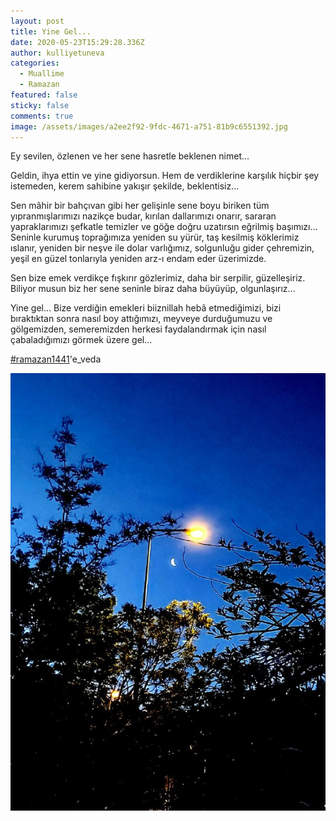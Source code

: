 ```yaml
---
layout: post
title: Yine Gel...
date: 2020-05-23T15:29:28.336Z
author: kulliyetuneva
categories:
  - Muallime
  - Ramazan
featured: false
sticky: false
comments: true
image: /assets/images/a2ee2f92-9fdc-4671-a751-81b9c6551392.jpg
---
```

<!--StartFragment-->

Ey sevilen, özlenen ve her sene hasretle beklenen nimet...

Geldin, ihya ettin ve yine gidiyorsun. Hem de verdiklerine karşılık hiçbir şey istemeden, kerem sahibine yakışır şekilde, beklentisiz...

Sen mâhir bir bahçıvan gibi her gelişinle sene boyu biriken tüm yıpranmışlarımızı nazikçe budar, kırılan dallarımızı onarır, sararan yapraklarımızı şefkatle temizler ve göğe doğru uzatırsın eğrilmiş başımızı... Seninle kurumuş toprağımıza yeniden su yürür, taş kesilmiş köklerimiz ıslanır, yeniden bir neşve ile dolar varlığımız, solgunluğu gider çehremizin, yeşil en güzel tonlarıyla yeniden arz-ı endam eder üzerimizde.

Sen bize emek verdikçe fışkırır gözlerimiz, daha bir serpilir, güzelleşiriz. Biliyor musun biz her sene seninle biraz daha büyüyüp, olgunlaşırız...

Yine gel... Bize verdiğin emekleri biiznillah hebâ etmediğimizi, bizi bıraktıktan sonra nasıl boy attığımızı, meyveye durduğumuzu ve gölgemizden, semeremizden herkesi faydalandırmak için nasıl çabaladığımızı görmek üzere gel...

[\#ramazan1441](https://www.facebook.com/hashtag/ramazan1441?__eep__=6&__cft__[0]=AZWfyKvkwv7OtsnCnB7N9OrffNUrNmdJzEA-E4NtF43cqaSswWoGuD-ftVmbqFNd-COD2d58dj-Tl-T9pUQjBmyWT9MTdLaY3oYjuGjOga4budEvf16NKBsFET1NjK-Aqv8&__tn__=*NK-R)'e_veda

<!--EndFragment-->

![](/assets/images/d97c0628-b1f1-4450-918b-4ae468aec1e8.jpg)